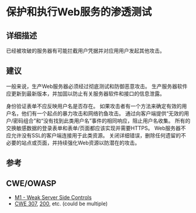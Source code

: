 # 保护和执行Web服务的渗透测试

## 详细描述 

已经被攻破的服务器有可能拦截用户凭据并对应用用户发起其他攻击。

## 建议

一般来说，生产Web服务器必须经过彻底测试和防御恶意攻击。 生产服务器软件应更新到最新版本，并加固以防止有关服务器软件和接口的信息泄露。

身份验证表单不应反映用户名是否存在。 如果攻击者有一个方法来确定有效的用户名，他们有一个起点的暴力攻击和网络钓鱼攻击。 通过向客户端提供“无效的用户/密码组合”和“没有找到此类用户名”事件的相同响应，阻止用户名收集。 所有的交换敏感数据的登录表单和表单/页面都应该实现并需要HTTPS。 Web服务器不应允许没有SSL的客户端连接用于此类资源。 关闭详细错误，删除任何遗留的不必要的站点或页面，并持续强化Web资源以防潜在的攻击。

## 参考 


## CWE/OWASP

 * [M1 - Weak Server Side Controls](https://www.owasp.org/index.php/Mobile_Top_10_2014-M1)
 * [CWE 307](http://cwe.mitre.org/data/definitions/307.html), [200](http://cwe.mitre.org/data/definitions/200.html), etc. (could be multiple)
